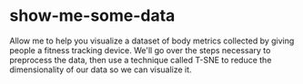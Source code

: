 # show-me-some-data
Allow me to help you visualize a dataset of body metrics collected by giving people a fitness tracking device. We'll go over the steps necessary to preprocess the data, then use a technique called T-SNE to reduce the dimensionality of our data so we can visualize it. 
